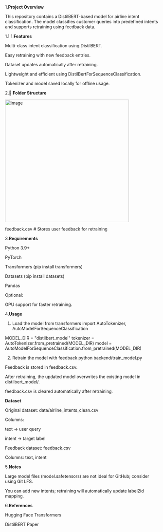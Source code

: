 1.**Project Overview**

This repository contains a DistilBERT-based model for airline intent classification.
The model classifies customer queries into predefined intents and supports retraining using feedback data.

1.1 1.**Features**

Multi-class intent classification using DistilBERT.

Easy retraining with new feedback entries.

Dataset updates automatically after retraining.

Lightweight and efficient using DistilBertForSequenceClassification.

Tokenizer and model saved locally for offline usage.

2.**📂 Folder Structure**



<img width="407" height="402" alt="image" src="https://github.com/user-attachments/assets/6f8e11a8-4c96-40e1-b1d5-04ff3f45d495" />


feedback.csv  # Stores user feedback for retraining



3.**Requirements**

Python 3.9+

PyTorch

Transformers (pip install transformers)

Datasets (pip install datasets)

Pandas

Optional:

GPU support for faster retraining.

4.**Usage**

1. Load the model
from transformers import AutoTokenizer, AutoModelForSequenceClassification

MODEL_DIR = "distilbert_model"
tokenizer = AutoTokenizer.from_pretrained(MODEL_DIR)
model = AutoModelForSequenceClassification.from_pretrained(MODEL_DIR)

2. Retrain the model with feedback
python backend/train_model.py


Feedback is stored in feedback.csv.

After retraining, the updated model overwrites the existing model in distilbert_model/.

feedback.csv is cleared automatically after retraining.

**Dataset**

Original dataset: data/airline_intents_clean.csv

Columns:

text → user query

intent → target label

Feedback dataset: feedback.csv

Columns: text, intent

5.**Notes**

Large model files (model.safetensors) are not ideal for GitHub; consider using Git LFS.

You can add new intents; retraining will automatically update label2id mapping.

6.**References**

Hugging Face Transformers

DistilBERT Paper
